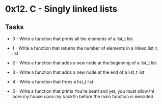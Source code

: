 # 0x12. C - Singly linked lists #

## Tasks ##

* 0 - Write a function that prints all the elements of a list_t list

* 1 - Write a function that returns the number of elements in a linked list_t list

* 2 - Write a function that adds a new node at the beginning of a list_t list

* 3 - Write a function that adds a new node at the end of a list_t list

* 4 - Write a function that frees a list_t list

* 5 - Write a function that prints You're beat! and yet, you must allow,\nI bore my house upon my back!\n before the main function is executed
